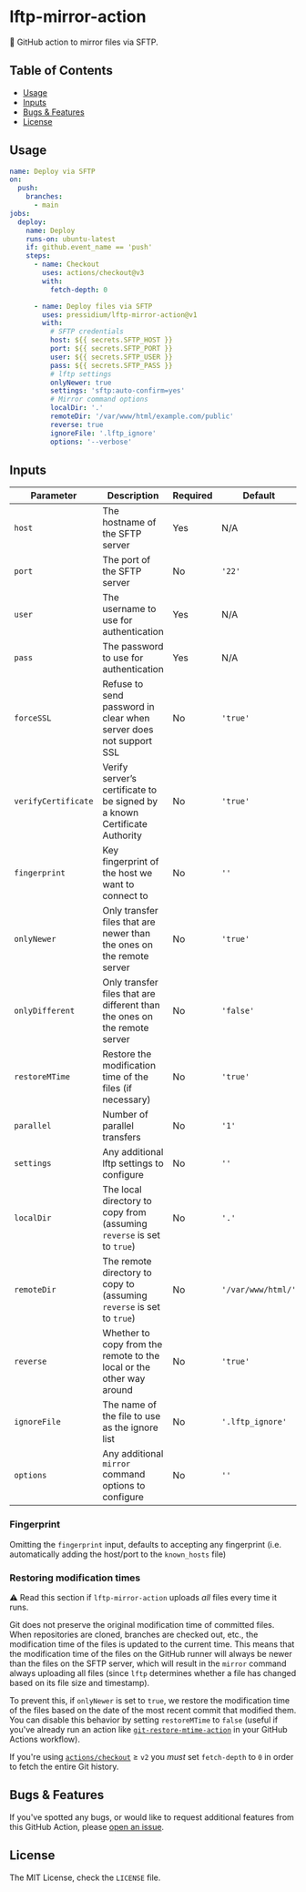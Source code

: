 # lftp-mirror-action

🚀 GitHub action to mirror files via SFTP.

## Table of Contents

* [Usage](#usage)
* [Inputs](#inputs)
* [Bugs & Features](#bugs--features)
* [License](#license)

## Usage

```yaml
name: Deploy via SFTP
on:
  push:
    branches:
      - main
jobs:
  deploy:
    name: Deploy
    runs-on: ubuntu-latest
    if: github.event_name == 'push'
    steps:
      - name: Checkout
        uses: actions/checkout@v3
        with:
          fetch-depth: 0

      - name: Deploy files via SFTP
        uses: pressidium/lftp-mirror-action@v1
        with:
          # SFTP credentials
          host: ${{ secrets.SFTP_HOST }}
          port: ${{ secrets.SFTP_PORT }}
          user: ${{ secrets.SFTP_USER }}
          pass: ${{ secrets.SFTP_PASS }}
          # lftp settings
          onlyNewer: true
          settings: 'sftp:auto-confirm=yes'
          # Mirror command options
          localDir: '.'
          remoteDir: '/var/www/html/example.com/public'
          reverse: true
          ignoreFile: '.lftp_ignore'
          options: '--verbose'
```

## Inputs

| Parameter           | Description                                                               | Required | Default            |
|---------------------|---------------------------------------------------------------------------|----------|--------------------|
| `host`              | The hostname of the SFTP server                                           | Yes      | N/A                |
| `port`              | The port of the SFTP server                                               | No       | `'22'`             |
| `user`              | The username to use for authentication                                    | Yes      | N/A                |
| `pass`              | The password to use for authentication                                    | Yes      | N/A                |
| `forceSSL`          | Refuse to send password in clear when server does not support SSL         | No       | `'true'`           |
| `verifyCertificate` | Verify server’s certificate to be signed by a known Certificate Authority | No       | `'true'`           |
| `fingerprint`       | Key fingerprint of the host we want to connect to                         | No       | `''`               |
| `onlyNewer`         | Only transfer files that are newer than the ones on the remote server     | No       | `'true'`           |
| `onlyDifferent`     | Only transfer files that are different than the ones on the remote server | No       | `'false'`          |
| `restoreMTime`      | Restore the modification time of the files (if necessary)                 | No       | `'true'`           |
| `parallel`          | Number of parallel transfers                                              | No       | `'1'`              |
| `settings`          | Any additional lftp settings to configure                                 | No       | `''`               |
| `localDir`          | The local directory to copy from (assuming `reverse` is set to `true`)    | No       | `'.'`              |
| `remoteDir`         | The remote directory to copy to (assuming `reverse` is set to `true`)     | No       | `'/var/www/html/'` |
| `reverse`           | Whether to copy from the remote to the local or the other way around      | No       | `'true'`           |
| `ignoreFile`        | The name of the file to use as the ignore list                            | No       | `'.lftp_ignore'`   |
| `options`           | Any additional `mirror` command options to configure                      | No       | `''`               |

### Fingerprint

Omitting the `fingerprint` input, defaults to accepting any fingerprint
(i.e. automatically adding the host/port to the `known_hosts` file)

### Restoring modification times

:warning: Read this section if `lftp-mirror-action` uploads _all_ files every time it runs.

Git does not preserve the original modification time of committed files.
When repositories are cloned, branches are checked out, etc., the modification time
of the files is updated to the current time. This means that the modification time
of the files on the GitHub runner will always be newer than the files on the SFTP server,
which will result in the `mirror` command always uploading all files (since `lftp` determines
whether a file has changed based on its file size and timestamp).

To prevent this, if `onlyNewer` is set to `true`, we restore the modification time of the files
based on the date of the most recent commit that modified them. You can disable this behavior
by setting `restoreMTime` to `false` (useful if you've already run an action like
[`git-restore-mtime-action`](https://github.com/chetan/git-restore-mtime-action)
in your GitHub Actions workflow).

If you're using [`actions/checkout`](https://github.com/actions/checkout) ≥ `v2` you _must_ set
`fetch-depth` to `0` in order to fetch the entire Git history.

## Bugs & Features

If you've spotted any bugs, or would like to request additional features from this
GitHub Action, please [open an issue](https://github.com/pressidium/lftp-mirror-action/issues).

## License

The MIT License, check the `LICENSE` file.
